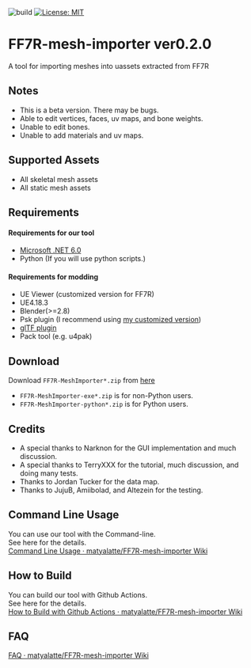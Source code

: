 ![build](https://github.com/matyalatte/FF7R-mesh-importer/actions/workflows/build.yml/badge.svg)
[![License: MIT](https://img.shields.io/badge/License-MIT-yellow.svg)](https://opensource.org/licenses/MIT)

# FF7R-mesh-importer ver0.2.0
A tool for importing meshes into uassets extracted from FF7R

## Notes

- This is a beta version. There may be bugs.
- Able to edit vertices, faces, uv maps, and bone weights.
- Unable to edit bones.
- Unable to add materials and uv maps.

## Supported Assets

- All skeletal mesh assets
- All static mesh assets

## Requirements

#### Requirements for our tool
- [Microsoft .NET 6.0](https://dotnet.microsoft.com/en-us/download/dotnet/6.0/runtime)
- Python (If you will use python scripts.)

#### Requirements for modding
- UE Viewer (customized version for FF7R)
- UE4.18.3
- Blender(>=2.8)
- Psk plugin (I recommend using [my customized version](https://github.com/matyalatte/blender3d_import_psk_psa))
- [glTF plugin](https://github.com/KhronosGroup/glTF-Blender-IO)
- Pack tool (e.g. u4pak)

## Download
Download `FF7R-MeshImporter*.zip` from [here](https://github.com/matyalatte/FF7R-mesh-importer/releases)

- `FF7R-MeshImporter-exe*.zip` is for non-Python users.
- `FF7R-MeshImporter-python*.zip` is for Python users.

## Credits
- A special thanks to Narknon for the GUI implementation and much discussion.
- A special thanks to TerryXXX for the tutorial, much discussion, and doing many tests.
- Thanks to Jordan Tucker for the data map.
- Thanks to JujuB, Amiibolad, and Altezein for the testing.

## Command Line Usage
You can use our tool with the Command-line.<br>
See here for the details.<br>
[Command Line Usage · matyalatte/FF7R-mesh-importer Wiki](https://github.com/matyalatte/FF7R-mesh-importer/wiki/Command-Line-Usage)

## How to Build
You can build our tool with Github Actions.<br>
See here for the details.<br>
[How to Build with Github Actions · matyalatte/FF7R-mesh-importer Wiki](https://github.com/matyalatte/FF7R-mesh-importer/wiki/How-to-Build-with-Github-Actions)

## FAQ
[FAQ · matyalatte/FF7R-mesh-importer Wiki](https://github.com/matyalatte/FF7R-mesh-importer/wiki/FAQ)

